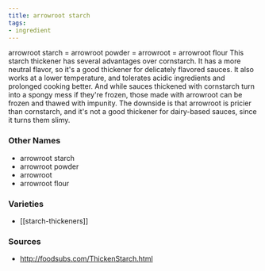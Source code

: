 ```yaml
---
title: arrowroot starch
tags:
- ingredient
---
```

arrowroot starch = arrowroot powder = arrowroot = arrowroot flour This starch thickener has several advantages over cornstarch. It has a more neutral flavor, so it's a good thickener for delicately flavored sauces. It also works at a lower temperature, and tolerates acidic ingredients and prolonged cooking better. And while sauces thickened with cornstarch turn into a spongy mess if they're frozen, those made with arrowroot can be frozen and thawed with impunity. The downside is that arrowroot is pricier than cornstarch, and it's not a good thickener for dairy-based sauces, since it turns them slimy.

### Other Names

* arrowroot starch
* arrowroot powder
* arrowroot
* arrowroot flour

### Varieties

* [[starch-thickeners]]

### Sources
* http://foodsubs.com/ThickenStarch.html
